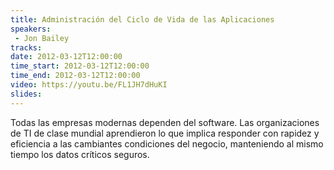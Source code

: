 ```yaml
---
title: Administración del Ciclo de Vida de las Aplicaciones
speakers:
 - Jon Bailey
tracks:
date: 2012-03-12T12:00:00
time_start: 2012-03-12T12:00:00
time_end: 2012-03-12T12:00:00
video: https://youtu.be/FL1JH7dHuKI
slides:
---
```


Todas las empresas modernas dependen del software. Las organizaciones de TI de clase mundial aprendieron lo que implica responder con rapidez y eficiencia a las cambiantes condiciones del negocio, manteniendo al mismo tiempo los datos críticos seguros.